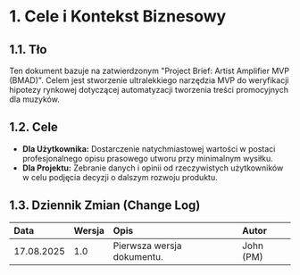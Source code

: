 # **1\. Cele i Kontekst Biznesowy**

## **1.1. Tło**

Ten dokument bazuje na zatwierdzonym "Project Brief: Artist Amplifier MVP (BMAD)". Celem jest stworzenie ultralekkiego narzędzia MVP do weryfikacji hipotezy rynkowej dotyczącej automatyzacji tworzenia treści promocyjnych dla muzyków.

## **1.2. Cele**

- **Dla Użytkownika:** Dostarczenie natychmiastowej wartości w postaci profesjonalnego opisu prasowego utworu przy minimalnym wysiłku.
- **Dla Projektu:** Zebranie danych i opinii od rzeczywistych użytkowników w celu podjęcia decyzji o dalszym rozwoju produktu.

## **1.3. Dziennik Zmian (Change Log)**

| Data       | Wersja | Opis                       | Autor     |
| :--------- | :----- | :------------------------- | :-------- |
| 17.08.2025 | 1.0    | Pierwsza wersja dokumentu. | John (PM) |
